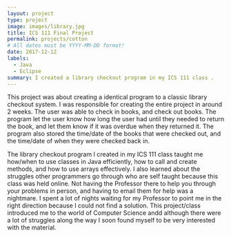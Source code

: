 ```yaml
---
layout: project
type: project
image: images/library.jpg
title: ICS 111 Final Project
permalink: projects/cotton
# All dates must be YYYY-MM-DD format!
date: 2017-12-12
labels:
  - Java
  - Eclipse
summary: I created a library checkout program in my ICS 111 class .
---
```

This project was about creating a identical program to a classic library checkout system. I was responsible for creating the entire project in around 2 weeks. The user was able to check in books, and check out books. The program let the user know how long the user had until they needed to return the book, and let them know if it was overdue when they returned it. The program also stored the time/date of the books that were checked out, and the time/date of when they were checked back in. 

The library checkout program I created in my ICS 111 class taught me how/when to use classes in Java efficiently, how to call and create methods, and how to use arrays effectively. I also learned about the struggles other programmers go through who are self taught because this class was held online. Not having the Professor there to help you through your problems in person, and having to email them for help was a nightmare. I spent a lot of nights waiting for my Professor to point me in the right direction because I could not find a solution. This project/class introduced me to the world of Computer Science andd although there were a lot of struggles along the way I soon found myself to be very interested with the material. 



